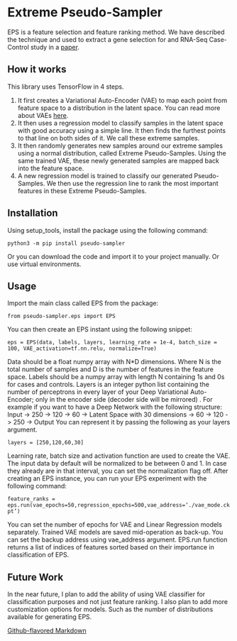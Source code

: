 # Extreme Pseudo-Sampler
EPS is a feature selection and feature ranking method. We have described the technique and used to extract a gene selection for and RNA-Seq Case-Control study in a [paper](https://www.frontiersin.org/articles/10.3389/fgene.2018.00297/full). 
## How it works
This library uses TensorFlow in 4 steps. 
1. It first creates a Variational Auto-Encoder (VAE) to map each point from feature space to a distribution in the latent space. You can read more about VAEs [here](https://arxiv.org/abs/1312.6114).
2. It then uses a regression model to classify samples in the latent space with good accuracy using a simple line. It then finds the furthest points to that line on both sides of it. We call these extreme samples. 
3. It then randomly generates new samples around our extreme samples using a normal distribution, called Extreme Pseudo-Samples. Using the same trained VAE, these newly generated samples are mapped back into the feature space. 
4. A new regression model is trained to classify our generated Pseudo-Samples. We then use the regression line to rank the most important features in these Extreme Pseudo-Samples. 

## Installation
Using setup_tools, install the package using the following command:

`python3 -m pip install pseudo-sampler`

Or you can download the code and import it to your project manually. Or use virtual environments.
## Usage
Import the main class called EPS from the package:

`from pseudo-sampler.eps import EPS`

You can then create an EPS instant using the following snippet:

`eps = EPS(data, labels, layers, learning_rate = 1e-4, batch_size = 100, VAE_activation=tf.nn.relu, normalize=True) `

Data should be a float numpy array with N*D dimensions. Where N is the total number of samples and D is the number of features in the feature space. 
Labels should be a numpy array with length N containing 1s and 0s for cases and controls. 
Layers is an integer python list containing the number of perceptrons in every layer of your Deep Variational Auto-Encoder; only in the encoder side (decoder side will be mirrored) . For example if you want to have a Deep Network with the following structure:
Input -> 250 -> 120 -> 60 -> Latent Space with 30 dimensions -> 60 -> 120 -> 250 -> Output 
You can represent it by passing the following as your layers argument. 

`layers = [250,120,60,30]`

Learning rate, batch size and activation function are used to create the VAE. 
The input data by default will be normalized to be between 0 and 1. In case they already are in that interval, you can set the normalization flag off. 
After creating an EPS instance, you can run your EPS experiment with the following command:

`feature_ranks = eps.run(vae_epochs=50,regression_epochs=500,vae_address=‘./vae_mode.ckpt’)`

You can set the number of epochs for VAE and Linear Regression models separately. Trained VAE models are saved mid-operation as back-up. You can set the backup address using vae_address argument.
EPS.run function returns a list of indices of features sorted based on their importance in classification of EPS.

## Future Work
In the near future, I plan to add the ability of using VAE classifier for classification purposes and not just feature ranking. I also plan to add more customization options for models. Such as the number of distributions available for generating EPS. 





 [Github-flavored Markdown](https://guides.github.com/features/mastering-markdown/)